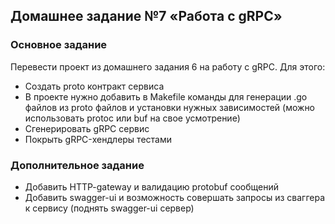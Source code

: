 ## Домашнее задание №7 «Работа с gRPC»
### Основное задание

Перевести проект из домашнего задания 6 на работу с gRPC. Для этого:

- Создать proto контракт сервиса
- В проекте нужно добавить в Makefile команды для генерации .go файлов из proto файлов и установки нужных зависимостей (можно использовать protoc или buf на свое усмотрение)
- Сгенерировать gRPC сервис
- Покрыть gRPC-хендлеры тестами

### Дополнительное задание

- Добавить HTTP-gateway и валидацию protobuf сообщений
- Добавить swagger-ui и возможность совершать запросы из сваггера к сервису (поднять swagger-ui сервер)